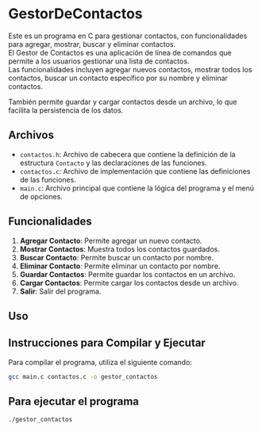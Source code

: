 # GestorDeContactos

Este es un programa en C para gestionar contactos, con funcionalidades para agregar, mostrar, buscar y eliminar contactos.<br>
El Gestor de Contactos es una aplicación de línea de comandos que permite a los usuarios gestionar una lista de contactos.<br> 
Las funcionalidades incluyen agregar nuevos contactos, mostrar todos los contactos, buscar un contacto específico por su nombre y eliminar contactos. <p>También permite guardar y cargar contactos desde un archivo, lo que facilita la persistencia de los datos.

## Archivos

- `contactos.h`: Archivo de cabecera que contiene la definición de la estructura `Contacto` y las declaraciones de las funciones.
- `contactos.c`: Archivo de implementación que contiene las definiciones de las funciones.
- `main.c`: Archivo principal que contiene la lógica del programa y el menú de opciones.

## Funcionalidades

1. **Agregar Contacto**: Permite agregar un nuevo contacto.
2. **Mostrar Contactos**: Muestra todos los contactos guardados.
3. **Buscar Contacto**: Permite buscar un contacto por nombre.
4. **Eliminar Contacto**: Permite eliminar un contacto por nombre.
5. **Guardar Contactos**: Permite guardar los contactos en un archivo.
6. **Cargar Contactos**: Permite cargar los contactos desde un archivo.
7. **Salir**: Salir del programa.

## Uso



## Instrucciones para Compilar y Ejecutar

Para compilar el programa, utiliza el siguiente comando:

```sh
gcc main.c contactos.c -o gestor_contactos
```

## Para ejecutar el programa

```sh
./gestor_contactos
```


